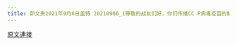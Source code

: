 ```yaml
---
title: 郭文贵2021年9月6日盖特 20210906_1尊敬的战友们好，你们传播CC P病毒疫苗的解药了吗？你们健身了吗？一切都已经开始！
---
```


[原文連接](https://gnews.org/ThreadView/53482425)


